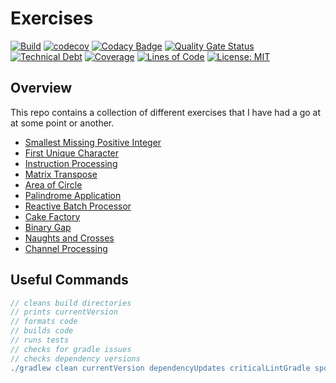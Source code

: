 # Exercises

[![Build](https://github.com/michaelruocco/exercises/workflows/pipeline/badge.svg)](https://github.com/michaelruocco/exercises/actions)
[![codecov](https://codecov.io/gh/michaelruocco/exercises/branch/master/graph/badge.svg?token=FWDNP534O7)](https://codecov.io/gh/michaelruocco/exercises)
[![Codacy Badge](https://app.codacy.com/project/badge/Grade/272889cf707b4dcb90bf451392530794)](https://www.codacy.com/gh/michaelruocco/exercises/dashboard?utm_source=github.com&amp;utm_medium=referral&amp;utm_content=michaelruocco/exercises&amp;utm_campaign=Badge_Grade)
[![Quality Gate Status](https://sonarcloud.io/api/project_badges/measure?project=michaelruocco_exercises&metric=alert_status)](https://sonarcloud.io/dashboard?id=michaelruocco_exercises)
[![Technical Debt](https://sonarcloud.io/api/project_badges/measure?project=michaelruocco_exercises&metric=sqale_index)](https://sonarcloud.io/dashboard?id=michaelruocco_exercises)
[![Coverage](https://sonarcloud.io/api/project_badges/measure?project=michaelruocco_exercises&metric=coverage)](https://sonarcloud.io/dashboard?id=michaelruocco_exercises)
[![Lines of Code](https://sonarcloud.io/api/project_badges/measure?project=michaelruocco_exercises&metric=ncloc)](https://sonarcloud.io/dashboard?id=michaelruocco_exercises)
[![License: MIT](https://img.shields.io/badge/License-MIT-yellow.svg)](https://opensource.org/licenses/MIT)

## Overview

This repo contains a collection of different exercises that I have had a go at at some point or another.

*   [Smallest Missing Positive Integer](smallest-missing-positive-integer/README.md)
*   [First Unique Character](first-unique-character/README.md)
*   [Instruction Processing](instruction-processing/README.md)
*   [Matrix Transpose](matrix-transpose/README.md)
*   [Area of Circle](area-of-circle/README.md)
*   [Palindrome Application](palindrome-app/README.md)
*   [Reactive Batch Processor](reactive-batch-processor/README.md)
*   [Cake Factory](cake-factory/README.md)
*   [Binary Gap](binary-gap/README.md)
*   [Naughts and Crosses](naughts-and-crosses/README.md)
*   [Channel Processing](channel-processing/README.md)

## Useful Commands

```gradle
// cleans build directories
// prints currentVersion
// formats code
// builds code
// runs tests
// checks for gradle issues
// checks dependency versions
./gradlew clean currentVersion dependencyUpdates criticalLintGradle spotlessApply build
```
